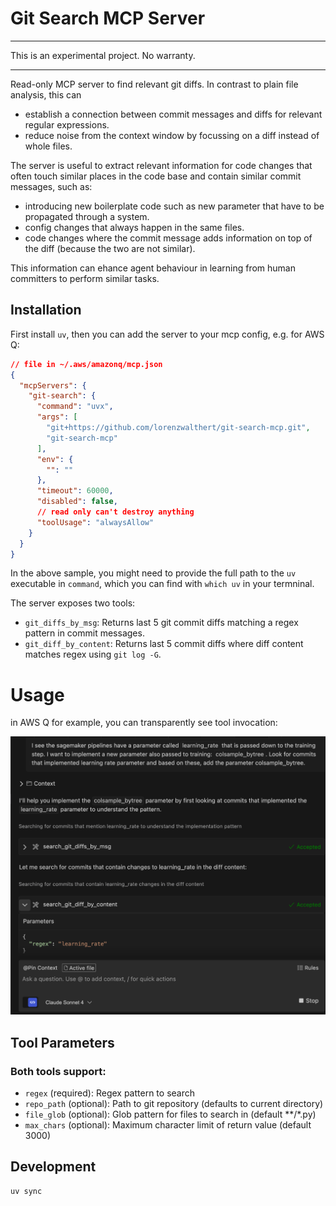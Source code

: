 # Git Search MCP Server

***
This is an experimental project. No warranty.
***

Read-only MCP server to find relevant git diffs. In contrast to plain file analysis, this can 
* establish a connection between commit messages and diffs for relevant regular expressions. 
* reduce noise from the context window by focussing on a diff instead of whole files.

The server is useful to extract relevant information for code changes that often touch similar places in the code base and contain similar commit messages, such as:

- introducing new boilerplate code such as new parameter that have to be propagated through a system.
- config changes that always happen in the same files.
- code changes where the commit message adds information on top of the diff (because the two are not similar).

This information can ehance agent behaviour in learning from human committers to perform similar tasks.

## Installation

First install `uv`, then you can add the server to your mcp config, e.g. for AWS Q:
```json
// file in ~/.aws/amazonq/mcp.json
{
  "mcpServers": {
    "git-search": {
      "command": "uvx",
      "args": [
        "git+https://github.com/lorenzwalthert/git-search-mcp.git",
        "git-search-mcp"
      ],
      "env": {
        "": ""
      },
      "timeout": 60000,
      "disabled": false,
      // read only can't destroy anything
      "toolUsage": "alwaysAllow"
    }
  }
}
```

In the above sample, you might need to provide the full path to the `uv` executable in `command`, which you can find with `which uv` in your termninal.


The server exposes two tools:
- `git_diffs_by_msg`: Returns last 5 git commit diffs matching a regex pattern in commit messages.
- `git_diff_by_content`: Returns last 5 commit diffs where diff content matches regex using `git log -G`.

# Usage

in AWS Q for example, you can transparently see tool invocation: 

![alt text](fig/q-1.png)

## Tool Parameters

### Both tools support:
- `regex` (required): Regex pattern to search
- `repo_path` (optional): Path to git repository (defaults to current directory)
- `file_glob` (optional): Glob pattern for files to search in (default **/*.py)
- `max_chars` (optional): Maximum character limit of return value (default 3000)


## Development

```bash
uv sync
```

